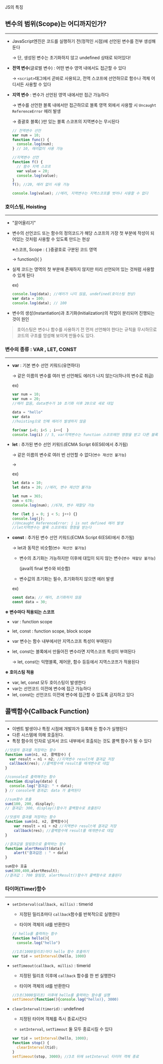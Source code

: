 JS의 특징

## 변수의 범위(Scope)는 어디까지인가?

---

- JavaScript엔진은 코드를 실행하기 전(정적인 시점)에 선언된 변수를 전부 생성해둔다

  → 단, 생성된 변수는 초기화하지 않고 undefined 상태로 되어있다!

- **전역 변수**(글로벌 변수) : 어떤 변수 영역 내에서도 접근할 수 있다

  → `<script>`태그에서 곧바로 사용되고, 전역 스코프에 선언하므로 함수나 객체 어디서든 사용할 수 있다

- **지역 변수** : 변수가 선언된 영역 내에서만 접근 가능하다

  → 변수를 선언한 블록 내에서만 접근하므로 블록 영역 외에서 사용할 시 `Uncaught ReferenceError` 에러 발생

  → 중괄호 블록{ }만 있는 블록 스코프의 지역변수는 무시된다

  ```jsx
  // 전역변수 선언
  var num = 10;
  function func() {
    console.log(num);
  } // 10, 에러없이 사용 가능

  //지역변수 선언
  function f() {
    // 함수 지역 스코프
    var value = 20;
    console.log(value);
  }
  f(); //20, 에러 없이 사용 가능

  console.log(value); //에러, 지역변수는 지역스코프를 벗어나 사용할 수 없다
  ```

### 호이스팅, Hoisting

---

- "끌어올리기"
- 변수의 선언코드 또는 함수의 정의코드가 해당 스코프의 가장 첫 부분에 작성이 되어있는 것처럼 사용할 수 있도록 만드는 현상

  ※스코프, Scope : { }중괄호로 구분된 코드 영역

  → function(){ }

- 실제 코드는 영역의 첫 부분에 존재하지 않지만 미리 선언되어 있는 것처럼 사용할 수 있게 된다

  ex)

  ```jsx
  console.log(data); //에러가 나지 않음, undefined(호이스팅 현상)
  var data = 100;
  console.log(data); // 100
  ```

- 변수의 생성(Instantiation)과 초기화(Initialization)의 작업이 분리되어 진행되는 것이 원인

> 호이스팅은 변수나 함수를 사용하기 전 먼저 선언해야 한다는 규칙을 무시하므로 코드의 구조를 엉성해 보이게 만들수도 있다.

### 변수의 종류 : VAR , LET, CONST

---

- **var** : 기본 변수 선언 키워드(유연하다)

  → 같은 이름의 변수를 여러 번 선언해도 에러가 나지 않는다(하나의 변수로 취급)

  ex)

  ```jsx
  var num = 10;
  var num = 20;
  //에러 없음, data변수가 10 초기화 이후 20으로 새로 대입

  data = "hello"
  var data
  //hoisting으로 인해 에러가 발생하지 않음

  for(var i=0; i<5 ; i++{  }
  console.log(i) // 5, var지역변수는 function 스코프에만 영향을 받고 다른 블록 스코프에는 영향받지 않는다
  ```

- **let** : 추가된 변수 선언 키워드(ECMA Script 6(ES6)에서 추가됨)

  → 같은 이름의 변수로 여러 번 선언할 수 없다(`변수 재선언 불가능`)

  →

  ex)

  ```jsx
  let data = 10;
  let data = 20; //에러, 변수 재선언 불가능

  let num = 365;
  num = 678;
  console.log(num); //678, 변수 재할당 가능

  for (let j = 0; j < 5; j++) {}
  console.log(j);
  //Uncaught ReferenceError: j is not defined 에러 발생
  //let지역변수는 블록 스코프에도 영향을 받는다
  ```

- **const** : 추가된 변수 선언 키워드(ECMA Script 6(ES6)에서 추가됨)

  → let과 동작은 비슷함(`변수 재선언 불가능`)

  - 변수의 초기화는 가능하지만 이후에 대입이 되지 않는 변수(`변수 재할당 불가능`)

    (java의 final 변수와 비슷함)

  - 변수값의 초기화는 필수, 초기화하지 않으면 에러 발생

  ex)

  ```jsx
  const data; // 에러, 초기화하지 않음
  const data = 30;
  ```

**※ 변수마다 적용되는 스코프**

- var : function scope
- let, const : function scope, block scope
- var 변수는 함수 내부에서만 지역스코프 특성이 부여된다
- let, const는 블록에서 만들어진 변수라면 지역스코프 특성이 부여된다

  → let, const는 익명블록, 제어문, 함수 등등에서 지역스코프가 적용된다

**※ 호이스팅 적용**

- var, let, const 모두 호이스팅이 발생한다
- var는 선언코드 이전에 변수에 접근 가능하다
- let, const는 선언코드 이전에 변수에 접근할 수 없도록 금지하고 있다

## 콜백함수(Callback Function)

---

- 이벤트 발생이나 특정 시점에 개발자가 등록해 둔 함수가 실행된다
- 다른 시스템에 의해 호출된다.
- 특정 함수의 인자로 넘겨서 코드 내부에서 호출되는 것도 콜백 함수가 될 수 있다

```jsx
//덧셈의 결과를 저장하는 함수
function sum(n1, n2, 콜백함수) {
  var result = n1 + n2; //지역변수 result에 결과값 저장
  callback(res); //콜백함수에 result를 매개변수로 대입
}

//console로 출력해주는 함수
function display(data) {
  console.log("결과값: " + data);
} // console에 결과값: data 가 출력된다

//sum함수 호출
sum(100, 200, display);
// 결과값: 300, display()함수가 콜백함수로 호출된다
```

```jsx
//덧셈의 결과를 저장하는 함수
function sum(n1, n2, 콜백함수){
	var result = n1 + n2 //지역변수 result에 결과값 저장
	callback(res); //콜백함수에 result를 매개변수로 대입
}

//결과값을 알림창으로 출력하는 함수
function alertResult(data){
	alert("결과값은 : " + data)
}

sum함수 호출
sum(300,400,alertResult);
//결과값 : 700 알림창, alertResult()함수가 콜백함수로 호출된다
```

### 타이머(Timer)함수

---

- `setInterval(callback, millis)` : timerid

  - 지정된 밀리초마다 `callback`함수를 반복적으로 실행한다

  - 타이머 객체의 id를 반환한다

  ```jsx
  // hello를 출력하는 함수
  function hello(){
  	console.log("hello")

  //1초(1000밀리초)마다 hello 함수 호출하기
  var tid = setInterval(hello, 1000)
  ```

- `setTimeout(callback, millis)` : timerid

  - 지정된 밀리초 이후에 `callback` 함수를 한 번 실행한다

  - 타이머 객체의 id를 반환한다

  ```jsx
  //3초(3000밀리초) 이후에 hello를 출력하는 함수를 실행
  setTimeout(function(){console.log("hello)}, 3000)
  ```

- `clearInterval(timerid)` : undefined

  - 지정된 타이머 객체를 즉시 종료시킨다

  - `setInterval`, `setTimeout` 둘 모두 종료시킬 수 있다

  ```jsx
  var tid = setInterval(hello, 1000);
  function stop() {
    clearInterval(tid);
  }
  setTimeout(stop, 3000); //3초 뒤에 setInterval 타이머 객체 종료
  ```
